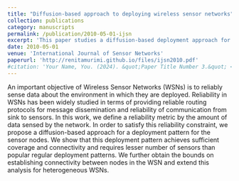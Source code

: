 ```yaml
---
title: "Diffusion-based approach to deploying wireless sensor networks"
collection: publications
category: manuscripts
permalink: /publication/2010-05-01-ijsn
excerpt: 'This paper studies a diffusion-based deployment approach for wireless sensor nodes that can satisfy a given level of reliability, where reliability is measured in terms of the amount of data sensed by the WSN.'
date: 2010-05-01
venue: 'International Journal of Sensor Networks'
paperurl: 'http://renitamurimi.github.io/files/ijsn2010.pdf'
#citation: 'Your Name, You. (2024). &quot;Paper Title Number 3.&quot; <i>GitHub Journal of Bugs</i>. 1(3).'
---
```


An important objective of Wireless Sensor Networks (WSNs) is to reliably sense data about the environment in which they are deployed. Reliability in WSNs has been widely studied in terms of providing reliable routing protocols for message dissemination and reliability of communication from sink to sensors. In this work, we define a reliability metric by the amount of data sensed by the network. In order to satisfy this reliability constraint, we propose a diffusion-based approach for a deployment pattern for the sensor nodes. We show that this deployment pattern achieves sufficient coverage and connectivity and requires lesser number of sensors than popular regular deployment patterns. We further obtain the bounds on establishing connectivity between nodes in the WSN and extend this analysis for heterogeneous WSNs. 
